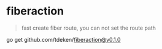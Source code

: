 # fiberaction

> fast create fiber route, you can not set the route path

go get github.com/tdeken/fiberaction@v0.1.0